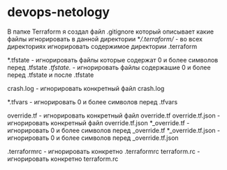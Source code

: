 # devops-netology
В папке Terraform я создал файл .gitignore который описывает какие файлы игнорировать в данной директории
**/.terraform/* - во всех директориях игнорировать содержимое директории .terraform

*.tfstate - игнорировать файлы которые содержат 0 и более символов перед .tfstate
*.tfstate.* - игнорировать файлы содержашие 0 и более перед .tfstate и после .tfstate

crash.log - игнорировать конкретный файл crash.log

*.tfvars - игнорировать 0 и более символов перед .tfvars

override.tf - игнорировать конкретный файл override.tf
override.tf.json - игнорировать конкретный файл override.tf.json
*_override.tf - игнорировать 0 и более символов перед _override.tf
*_override.tf.json - игнорировать 0 и более символов перед _override.tf.json

.terraformrc - игнорировать конкретно .terraformrc
terraform.rc - игнорировать конкретно terraform.rc
